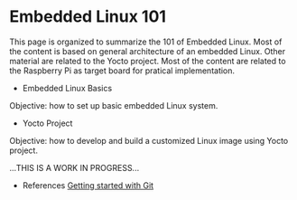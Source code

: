 # Embedded Linux 101

This page is organized to summarize the 101 of Embedded Linux. Most of the content is based on general architecture of an embedded Linux. Other material are related to the Yocto project. Most of the content are related to the Raspberry Pi as target board for pratical implementation. 


- Embedded Linux Basics 

Objective: how to set up basic embedded Linux system. 

- Yocto Project 

Objective: how to develop and build a customized Linux image using Yocto project. 


...THIS IS A WORK IN PROGRESS...

- References
[Getting started with Git](https://www.taniarascia.com/getting-started-with-git/)